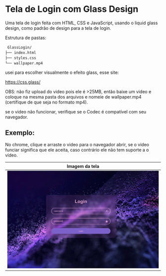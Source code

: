 
# Tela de Login com Glass Design

Uma tela de login feita com HTML, CSS e JavaScript, usando o liquid glass design, como padrão de design para a tela de login.

Estrutura de pastas:



```bash
 GlassLogin/
├── index.html
├── styles.css
└── wallpaper.mp4
```


usei para escolher visualmente o efeito glass, esse site:

https://css.glass/


OBS: não fiz upload do video pois ele é >25MB, então baixe um video e coloque na mesma pasta dos arquivos e nomeie de wallpaper.mp4 (certifique de que seja no formato mp4).

se o video não funcionar, verifique se o Codec é compatível com seu navegador.

## Exemplo:
 No chrome, clique e arraste o video para o navegador abrir, se o video funciar significa que ele aceita, caso contrário ele não tem suporte a o vídeo.

   | Imagem da tela|
  |---|
  |<img  src="loginGlass.png" alt="imagem da tela"/> | 
</div></ol>
